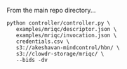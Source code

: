 From the main repo directory...

```
python controller/controller.py \
   examples/mriqc/descriptor.json \
   examples/mriqc/invocation.json \
   credentials.csv \
   s3://akeshavan-mindcontrol/hbn/ \
   s3://clowdr-storage/mriqc/ \
   --bids -dv
```
